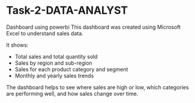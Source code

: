 # Task-2-DATA-ANALYST
Dashboard using powerbi
This dashboard was created using Microsoft Excel to understand sales data.

It shows:

- Total sales and total quantity sold
- Sales by region and sub-region
- Sales for each product category and segment
- Monthly and yearly sales trends

The dashboard helps to see where sales are high or low, which categories are performing well, and how sales change over time.
